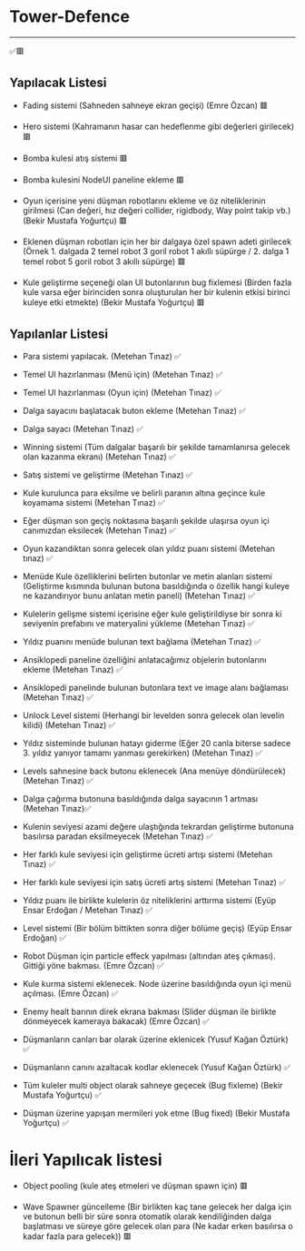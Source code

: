# Tower-Defence

------

✅🟥

## Yapılacak Listesi

- Fading sistemi (Sahneden sahneye ekran geçişi) (Emre Özcan) 🟥

- Hero sistemi (Kahramanın hasar can hedeflenme gibi değerleri girilecek) 🟥

- Bomba kulesi atış sistemi 🟥

- Bomba kulesini NodeUI paneline ekleme 🟥

- Oyun içerisine yeni düşman robotlarını ekleme ve öz niteliklerinin girilmesi (Can değeri, hız değeri collider, rigidbody, Way point takip vb.) (Bekir Mustafa Yoğurtçu) 🟥

- Eklenen düşman robotları için her bir dalgaya özel spawn adeti girilecek (Örnek 1. dalgada 2 temel robot 3 goril robot 1 akıllı süpürge / 2. dalga 1 temel robot 5 goril robot 3 akıllı süpürge) 🟥

- Kule geliştirme seçeneği olan UI butonlarının bug fixlemesi (Birden fazla kule varsa eğer birinciden sonra oluşturulan her bir kulenin etkisi birinci kuleye etki etmekte) (Bekir Mustafa Yoğurtçu) 🟥


## Yapılanlar Listesi
 - Para sistemi yapılacak. (Metehan Tınaz) ✅
   
 - Temel UI hazırlanması (Menü için) (Metehan Tınaz) ✅
 
 - Temel UI hazırlanması (Oyun için) (Metehan Tınaz) ✅
 
 - Dalga sayacını başlatacak buton ekleme (Metehan Tınaz) ✅
 
 - Dalga sayacı (Metehan Tınaz) ✅

 - Winning sistemi (Tüm dalgalar başarılı bir şekilde tamamlanırsa gelecek olan kazanma ekranı) (Metehan Tınaz) ✅

 - Satış sistemi ve geliştirme (Metehan Tınaz) ✅

 - Kule kurulunca para eksilme ve belirli paranın altına geçince kule koyamama sistemi (Metehan Tınaz) ✅
 
 - Eğer düşman son geçiş noktasına başarılı şekilde ulaşırsa oyun içi canımızdan eksilecek (Metehan Tınaz) ✅

 - Oyun kazandıktan sonra gelecek olan yıldız puanı sistemi (Metehan tınaz) ✅

 - Menüde Kule özelliklerini belirten butonlar ve metin alanları sistemi (Geliştirme kısmında bulunan butona basıldığında o özellik hangi kuleye ne kazandırıyor bunu anlatan metin paneli) (Metehan Tınaz) ✅

 - Kulelerin gelişme sistemi içerisine eğer kule geliştirildiyse bir sonra ki seviyenin prefabını ve materyalini yükleme (Metehan Tınaz) ✅

 - Yıldız puanını menüde bulunan text bağlama (Metehan Tınaz) ✅

 - Ansiklopedi paneline özelliğini anlatacağımız objelerin butonlarını ekleme (Metehan Tınaz) ✅

 - Ansiklopedi panelinde bulunan butonlara text ve image alanı bağlaması (Metehan Tınaz) ✅

 - Unlock Level sistemi (Herhangi bir levelden sonra gelecek olan levelin kilidi) (Metehan Tınaz) ✅

 - Yıldız sisteminde bulunan hatayı giderme (Eğer 20 canla biterse sadece 3. yıldız yanıyor tamamı yanması gerekirken) (Metehan Tınaz) ✅

 - Levels sahnesine back butonu eklenecek (Ana menüye döndürülecek) (Metehan Tınaz) ✅

 - Dalga çağırma butonuna basıldığında dalga sayacının 1 artması (Metehan Tınaz)✅

 - Kulenin seviyesi azami değere ulaştığında tekrardan geliştirme butonuna basılırsa paradan eksilmeyecek (Metehan Tınaz) ✅

 - Her farklı kule seviyesi için geliştirme ücreti artışı sistemi (Metehan Tınaz) ✅

 - Her farklı kule seviyesi için satış ücreti artış sistemi (Metehan Tınaz) ✅

 - Yıldız puanı ile birlikte kulelerin öz niteliklerini arttırma sistemi (Eyüp Ensar Erdoğan / Metehan Tınaz) ✅

 - Level sistemi (Bir bölüm bittikten sonra diğer bölüme geçiş) (Eyüp Ensar Erdoğan) ✅
 
 - Robot Düşman için particle effeck yapılması (altından ateş çıkması). Gittiği yöne bakması. (Emre Özcan) ✅

 - Kule kurma sistemi eklenecek. Node üzerine basıldığında oyun içi menü açılması. (Emre Özcan) ✅

 - Enemy healt barının direk ekrana bakması (Slider düşman ile birlikte dönmeyecek kameraya bakacak) (Emre Özcan) ✅
 
 - Düşmanların canları bar olarak üzerine eklenicek (Yusuf Kağan Öztürk) ✅
 
 - Düşmanların canını azaltacak kodlar eklenecek (Yusuf Kağan Öztürk) ✅

 - Tüm kuleler multi object olarak sahneye geçecek (Bug fixleme) (Bekir Mustafa Yoğurtçu) ✅

 - Düşman üzerine yapışan mermileri yok etme (Bug fixed) (Bekir Mustafa Yoğurtçu) ✅

 
# İleri Yapılıcak listesi

 - Object pooling (kule ateş etmeleri ve düşman spawn için) 🟥

 - Wave Spawner güncelleme (Bir birlikten kaç tane gelecek her dalga için ve butonun belli bir süre sonra otomatik olarak kendiliğinden dalga başlatması ve süreye göre gelecek olan para (Ne kadar erken basılırsa o kadar fazla para gelecek)) 🟥
